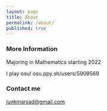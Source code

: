 ```yaml
---
layout: page
title: About
permalink: /about/
published: true
---
```


### More Information

Majoring in Mathematics starting 2022


I play osu! osu.ppy.sh/users/5909569


### Contact me

[junkmaniad@gmail.com](mailto:junkmaniad@gmail.com)
